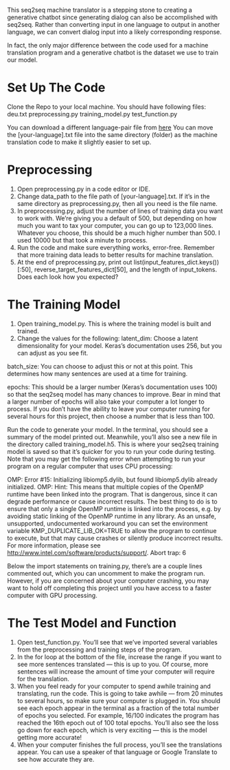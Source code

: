This seq2seq machine translator is a stepping stone to creating a generative chatbot since generating dialog can also be accomplished with seq2seq. Rather than converting input in one language to output in another language, we can convert dialog input into a likely corresponding response.

In fact, the only major difference between the code used for a machine translation program and a generative chatbot is the dataset we use to train our model.  

# Set Up The Code
Clone the Repo to your local machine. You should have following files:
deu.txt
preprocessing.py
training_model.py
test_function.py

You can download a different language-pair file from [here](http://www.manythings.org/anki/)
You can move the [your-language].txt file into the same directory (folder) as the machine translation code to make it slightly easier to set up.

# Preprocessing
1. Open preprocessing.py in a code editor or IDE.
2. Change data_path to the file path of [your-language].txt. If it’s in the same directory as preprocessing.py, then all you need is the file name.
3. In preprocessing.py, adjust the number of lines of training data you want to work with. We’re giving you a default of 500, but depending on how much you want to tax your computer, you can go up to 123,000 lines. Whatever you choose, this should be a much higher number than 500. I used 10000 but that took a minute to process.
4. Run the code and make sure everything works, error-free. Remember that more training data leads to better results for machine translation.
5. At the end of preprocessing.py, print out list(input_features_dict.keys())[:50], reverse_target_features_dict[50], and the length of input_tokens. Does each look how you expected?

# The Training Model
1. Open training_model.py. This is where the training model is built and trained.
2. Change the values for the following:
latent_dim: Choose a latent dimensionality for your model. Keras’s documentation uses 256, but you can adjust as you see fit.

batch_size: You can choose to adjust this or not at this point. This determines how many sentences are used at a time for training.

epochs: This should be a larger number (Keras’s documentation uses 100) so that the seq2seq model has many chances to improve. Bear in mind that a larger number of epochs will also take your computer a lot longer to process. If you don’t have the ability to leave your computer running for several hours for this project, then choose a number that is less than 100.

Run the code to generate your model. In the terminal, you should see a summary of the model printed out. Meanwhile, you’ll also see a new file in the directory called training_model.h5. This is where your seq2seq training model is saved so that it’s quicker for you to run your code during testing.
Note that you may get the following error when attempting to run your program on a regular computer that uses CPU processing:

OMP: Error #15: Initializing libiomp5.dylib, but found libiomp5.dylib already initialized.
OMP: Hint: This means that multiple copies of the OpenMP runtime have been linked into the program. That is dangerous, since it can degrade performance or cause incorrect results. The best thing to do is to ensure that only a single OpenMP runtime is linked into the process, e.g. by avoiding static linking of the OpenMP runtime in any library. As an unsafe, unsupported, undocumented workaround you can set the environment variable KMP_DUPLICATE_LIB_OK=TRUE to allow the program to continue to execute, but that may cause crashes or silently produce incorrect results. For more information, please see http://www.intel.com/software/products/support/.
Abort trap: 6

Below the import statements on training.py, there’s are a couple lines commented out, which you can uncomment to make the program run. However, if you are concerned about your computer crashing, you may want to hold off completing this project until you have access to a faster computer with GPU processing.

# The Test Model and Function
1. Open test_function.py. You’ll see that we’ve imported several variables from the preprocessing and training steps of the program.
2. In the for loop at the bottom of the file, increase the range if you want to see more sentences translated — this is up to you. Of course, more sentences will increase the amount of time your computer will require for the translation.
3. When you feel ready for your computer to spend awhile training and translating, run the code. This is going to take awhile — from 20 minutes to several hours, so make sure your computer is plugged in. You should see each epoch appear in the terminal as a fraction of the total number of epochs you selected. For example, 16/100 indicates the program has reached the 16th epoch out of 100 total epochs. You’ll also see the loss go down for each epoch, which is very exciting — this is the model getting more accurate!
4. When your computer finishes the full process, you’ll see the translations appear. You can use a speaker of that language or Google Translate to see how accurate they are.